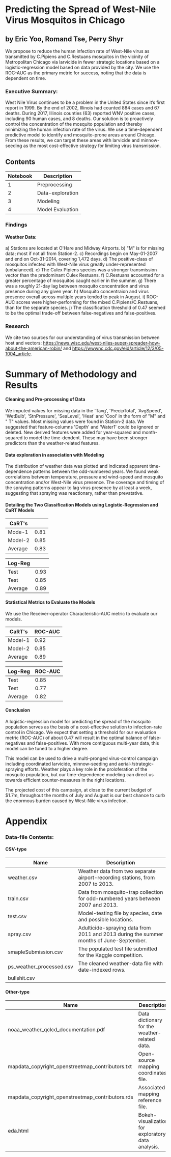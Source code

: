 # Predicting the Spread of West-Nile Virus Mosquitos in Chicago
## by Eric Yoo, Romand Tse, Perry Shyr

   We propose to reduce the human infection rate of West-Nile virus as transmitted by C.Pipiens and C.Restuans mosquitos in the vicinity of Metropolitan Chicago via larvicide in fewer strategic locations based on a logistic-regression model based on data provided by the city. We use the ROC-AUC as the primary metric for success, noting that the data is dependent on time.

### Executive Summary:

   West Nile Virus continues to be a problem in the United States since it’s first report in 1999.  By the end of 2002, Illinois had counted 884 cases and 67 deaths.  During 2017, Illinois counties (63) reported WNV positive cases, including 90 human cases, and 8 deaths.
   Our solution is to proactively control the concentration of the mosquito population and thereby minimizing the human infection rate of the virus.  We use a time-dependent predictive model to identify and mosquito-prone areas around Chicago.  From these results, we can target these areas with larvicide and minnow-seeding as the most cost-effective strategy for limiting virus transmission.

## Contents

| Notebook | Description |
| --- | --- |
| 1 | Preprocessing |
| 2 | Data-exploration |
| 3 | Modeling |
| 4 | Model Evaluation |


### Findings
#### Weather Data:
a) Stations are located at O'Hare and Midway Airports.
b) "M" is for missing data; most if not all from Station-2.
c) Recordings begin on May-01-2007 and end on Oct-31-2014, covering 1,472 days.
d) The positive-class of mosquitos infected with West-Nile virus greatly under-represented (unbalanced).
e) The Culex Pipiens species was a stronger transmission vector than the predominant Culex Restuans.
f) C.Restuans accounted for a greater percentage of mosquitos caught earlier in the summer.
g) There was a roughly 21-day lag between mosquito concentration and virus presence during any given year.
h) Mosquito concentraion and virus presence overall across multiple years tended to peak in August.
i) ROC-AUC scores were higher-performing for the mixed C.Pipiens/C.Restuans, than for the separate species.
j) The classification threshold of 0.47 seemed to be the optimal trade-off between false-negatives and false-positives.


### Research
   
   We cite two sources for our understanding of virus transmission between host and vectors:
https://news.wisc.edu/west-niles-super-spreader-how-about-the-american-robin/ and 
https://wwwnc.cdc.gov/eid/article/12/3/05-1004_article.


# Summary of Methodology and Results

#### Cleaning and Pre-processing of Data

   We imputed values for missing data in the 'Tavg', 'PrecipTotal', 'AvgSpeed', 'WetBulb', 'StnPressure', 'SeaLevel', 'Heat' and 'Cool' in the form of "M" and "  T" values.  Most missing values were found in Station-2 data.  We suggested that feature-columns 'Depth' and 'Water1' could be ignored or deleted.
   New derived features were added for year-squared and month-squared to model the time-dendent.  These may have been stronger predictors than the weather-related features.

#### Data exploration in association with Modeling

   The distribution of weather data was plotted and indicated apparent time-dependence patterns between the odd-numbered years.  We found weak correlations between temperature, pressure and wind-speed and mosquito concentration and/or West-Nile virus presence.  The coverage and timing of the spraying patterns appear to lag virus presence by at least a week, suggesting that spraying was reactionary, rather than prevatative.

#### Detailing the Two Classification Models using Logistic-Regression and CaRT Models

| CaRT's |  |
| --- | --- |
| Mode-1 | 0.81 |
| Model-2 | 0.85 |
| Average | 0.83 |


| Log-Reg |  |
| --- | --- |
| Test | 0.93 |
| Test | 0.85 |
| Average | 0.89 |


#### Statistical Metrics to Evaluate the Models

   We use the Receiver-operator Characteristic-AUC metric to evaluate our models.

| CaRT's | ROC-AUC |
| --- | --- |
| Model-1 | 0.92 |
| Model-2 | 0.85 |
| Average | 0.89 |


| Log-Reg | ROC-AUC |
| --- | --- |
| Test | 0.85 |
| Test | 0.77 |
| Average | 0.82 |


#### Conclusion

   A logistic-regression model for predicting the spread of the mosquito population serves as the basis of a cost-effective solution to infection-rate control in Chicago.  We expect that setting a threshold for our evaluation metric (ROC-AUC) of about 0.47 will result in the optimal balance of false-negatives and false-positives.  With more contiguous multi-year data, this model can be tuned to a higher degree.
   
   This model can be used to drive a multi-pronged virus-control campaign including coordinated larvicide, minnow-seeding and aerial-/strategic-spraying efforts.  Weather plays a key role in the proloferation of the mosquito population, but our time-dependence modeling can direct us towards efficient counter-measures in the right locations.
   
   The projected cost of this campaign, at close to the current budget of $1.7m, throughout the months of July and August is our best chance to curb the enormous burden caused by West-Nile virus infection.


# Appendix

### Data-file Contents:

#### CSV-type

| Name | Description |
| --- | --- |
| weather.csv | Weather data from two separate airport-recording stations, from 2007 to 2013. |
| train.csv | Data from mosquito-trap collection for odd-numbered years between 2007 and 2013. |
| test.csv | Model-testing file by species, date and possible locations. |
| spray.csv | Adulticide-spraying data from 2011 and 2013 during the summer months of June-September. |
| smapleSubmission.csv | The populated test file submitted for the Kaggle competition. |
| ps_weather_processed.csv | The cleaned weather-data file with date-indexed rows. |
| bullshit.csv |  |


#### Other-type

| Name | Description |
| --- | --- |
| noaa_weather_qclcd_documentation.pdf | Data dictionary for the weather-related data. |
| mapdata_copyright_openstreetmap_contributors.txt | Open-source mapping coordinates file. |
| mapdata_copyright_openstreetmap_contributors.rds | Associated mapping reference file. |
| eda.html | Bokeh-visualization for exploratory data analysis. |








